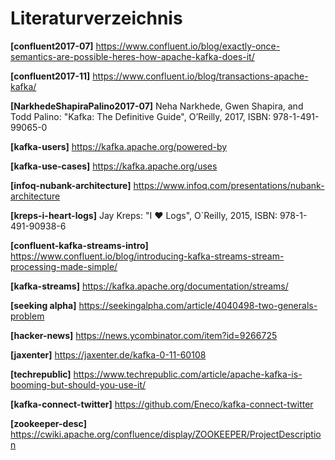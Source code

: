 # Literaturverzeichnis

**[confluent2017-07]** https://www.confluent.io/blog/exactly-once-semantics-are-possible-heres-how-apache-kafka-does-it/

**[confluent2017-11]** https://www.confluent.io/blog/transactions-apache-kafka/

**[NarkhedeShapiraPalino2017-07]** Neha Narkhede, Gwen Shapira, and Todd Palino: "Kafka: The Definitive Guide", O’Reilly, 2017, ISBN: 978-1-491-99065-0

**[kafka-users]** https://kafka.apache.org/powered-by

**[kafka-use-cases]** https://kafka.apache.org/uses

**[infoq-nubank-architecture]** https://www.infoq.com/presentations/nubank-architecture

**[kreps-i-heart-logs]** Jay Kreps: "I ♥ Logs", O´Reilly, 2015, ISBN: 978-1-491-90938-6

**[confluent-kafka-streams-intro]** https://www.confluent.io/blog/introducing-kafka-streams-stream-processing-made-simple/

**[kafka-streams]** https://kafka.apache.org/documentation/streams/

**[seeking alpha]** https://seekingalpha.com/article/4040498-two-generals-problem

**[hacker-news]** https://news.ycombinator.com/item?id=9266725

**[jaxenter]** https://jaxenter.de/kafka-0-11-60108

**[techrepublic]** https://www.techrepublic.com/article/apache-kafka-is-booming-but-should-you-use-it/

**[kafka-connect-twitter]** https://github.com/Eneco/kafka-connect-twitter

**[zookeeper-desc]** https://cwiki.apache.org/confluence/display/ZOOKEEPER/ProjectDescription